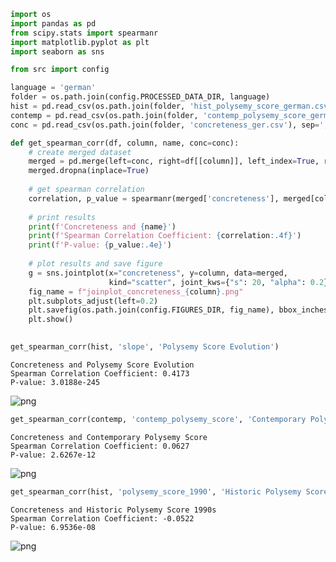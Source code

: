 ```python
import os
import pandas as pd
from scipy.stats import spearmanr
import matplotlib.pyplot as plt
import seaborn as sns

from src import config
```


```python
language = 'german'
folder = os.path.join(config.PROCESSED_DATA_DIR, language)
hist = pd.read_csv(os.path.join(folder, 'hist_polysemy_score_german.csv'), sep=';', index_col=0)
contemp = pd.read_csv(os.path.join(folder, 'contemp_polysemy_score_german.csv'), sep=';', index_col=0)
conc = pd.read_csv(os.path.join(folder, 'concreteness_ger.csv'), sep=';', index_col='Word')
```


```python
def get_spearman_corr(df, column, name, conc=conc):
    # create merged dataset
    merged = pd.merge(left=conc, right=df[[column]], left_index=True, right_index=True, how='inner')
    merged.dropna(inplace=True)
    
    # get spearman correlation
    correlation, p_value = spearmanr(merged['concreteness'], merged[column])
    
    # print results
    print(f'Concreteness and {name}')
    print(f'Spearman Correlation Coefficient: {correlation:.4f}')
    print(f'P-value: {p_value:.4e}')
    
    # plot results and save figure
    g = sns.jointplot(x="concreteness", y=column, data=merged, 
                      kind="scatter", joint_kws={"s": 20, "alpha": 0.2})
    fig_name = f"joinplot_concreteness_{column}.png"
    plt.subplots_adjust(left=0.2)
    plt.savefig(os.path.join(config.FIGURES_DIR, fig_name), bbox_inches='tight')
    plt.show()
    
```


```python
get_spearman_corr(hist, 'slope', 'Polysemy Score Evolution')
```

    Concreteness and Polysemy Score Evolution
    Spearman Correlation Coefficient: 0.4173
    P-value: 3.0188e-245
    


    
![png](run_files/run_3_1.png)
    



```python
get_spearman_corr(contemp, 'contemp_polysemy_score', 'Contemporary Polysemy Score')
```

    Concreteness and Contemporary Polysemy Score
    Spearman Correlation Coefficient: 0.0627
    P-value: 2.6267e-12
    


    
![png](run_files/run_4_1.png)
    



```python
get_spearman_corr(hist, 'polysemy_score_1990', 'Historic Polysemy Score 1990s')
```

    Concreteness and Historic Polysemy Score 1990s
    Spearman Correlation Coefficient: -0.0522
    P-value: 6.9536e-08
    


    
![png](run_files/run_5_1.png)
    



```python

```
